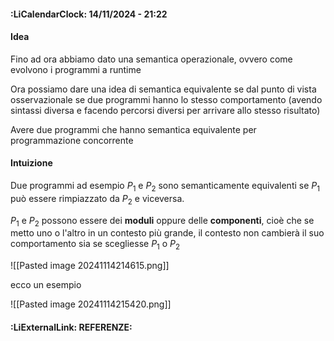 #### :LiCalendarClock:  14/11/2024 - 21:22

#### Idea
Fino ad ora abbiamo dato una semantica operazionale, ovvero come evolvono i programmi a runtime

Ora possiamo dare una idea di semantica equivalente se dal punto di vista osservazionale se due programmi hanno lo stesso comportamento (avendo sintassi diversa e facendo percorsi diversi per arrivare allo stesso risultato)

Avere due programmi che hanno semantica equivalente per programmazione concorrente

#### Intuizione

Due programmi ad esempio $P_1$ e $P_2$ sono semanticamente equivalenti se $P_1$ può essere rimpiazzato da $P_2$ e viceversa.

$P_1$ e $P_2$ possono essere dei __moduli__ oppure delle __componenti__, cioè che se metto uno o l'altro in un contesto più grande, il contesto non cambierà il suo comportamento sia se scegliesse $P_1$ o $P_2$

![[Pasted image 20241114214615.png]]

ecco un esempio 

![[Pasted image 20241114215420.png]]

#### :LiExternalLink: REFERENZE: